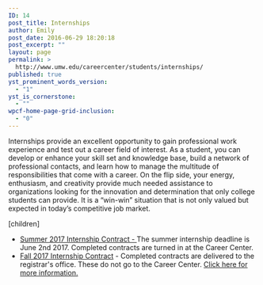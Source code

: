 ```yaml
---
ID: 14
post_title: Internships
author: Emily
post_date: 2016-06-29 18:20:18
post_excerpt: ""
layout: page
permalink: >
  http://www.umw.edu/careercenter/students/internships/
published: true
yst_prominent_words_version:
  - "1"
yst_is_cornerstone:
  - ""
wpcf-home-page-grid-inclusion:
  - "0"
---
```

Internships provide an excellent opportunity to gain professional work experience and test out a career field of interest. As a student, you can develop or enhance your skill set and knowledge base, build a network of professional contacts, and learn how to manage the multitude of responsibilities that come with a career. On the flip side, your energy, enthusiasm, and creativity provide much needed assistance to organizations looking for the innovation and determination that only college students can provide. It is a “win-win” situation that is not only valued but expected in today’s competitive job market.

[children]
<ul>
 	<li><a href="http://www.umw.edu/careercenter/wp-content/uploads/sites/41/2017/03/Summer-2017-Internship-Contract-.pdf">Summer 2017 Internship Contract - </a>The summer internship deadline is June 2nd 2017. Completed contracts are turned in at the Career Center.</li>
 	<li><a href="http://www.umw.edu/careercenter/wp-content/uploads/sites/41/2016/06/internshipcontract2edit2.pdf">Fall 2017 Internship Contract</a> - Completed contracts are delivered to the registrar's office. These do not go to the Career Center. <a href="https://www.umw.edu/careercenter/students/internships/credit/">Click here for more information.</a></li>
</ul>
&nbsp;